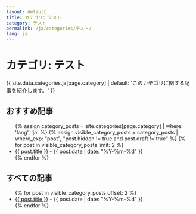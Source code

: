 ```yaml
---
layout: default
title: カテゴリ: テスト
category: テスト
permalink: /ja/categories/テスト/
lang: ja
---
```


<!-- ja/categories/テスト.md -->
<h1>カテゴリ: テスト</h1>
<p>{{ site.data.categories.ja[page.category] | default: 'このカテゴリに関する記事を紹介します。' }}</p>

<h2>おすすめ記事</h2>
<ul>
  {% assign category_posts = site.categories[page.category] | where: 'lang', 'ja' %}
  {% assign visible_category_posts = category_posts | where_exp: "post", "post.hidden != true and post.draft != true" %}
  {% for post in visible_category_posts limit: 2 %}
    <li>
      <a href="{{ post.url }}">{{ post.title }}</a> - {{ post.date | date: "%Y-%m-%d" }}
    </li>
  {% endfor %}
</ul>

<h2>すべての記事</h2>
<ul>
  {% for post in visible_category_posts offset: 2 %}
    <li>
      <a href="{{ post.url }}">{{ post.title }}</a> - {{ post.date | date: "%Y-%m-%d" }}
    </li>
  {% endfor %}
</ul>
